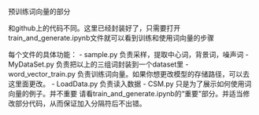 预训练词向量的部分

和github上的代码不同。这里已经封装好了，只需要打开train_and_generate.ipynb文件就可以看到训练和使用词向量的步骤

每个文件的具体功能：
    - sample.py 负责采样，提取中心词，背景词，噪声词
    - MyDataSet.py 负责把以上的三组词封装到一个dataset里
    - word_vector_train.py 负责训练词向量。如果你想更改模型的存储路径，可以去这里面更改。
    - LoadData.py 负责读入数据
    - CSM.py 只是为了展示如何使用词向量的例子。并不重要
请看train_and_generate.ipynb的“重要"部分。并适当修改部分代码，从而保证加入分隔符后不出错。